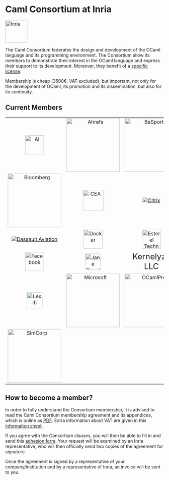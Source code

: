 <!-- ((! set title Caml Consortium at Inria !)) ((! set community !)) -->

# Caml Consortium at Inria

<a href="http://www.inria.fr/en/"><img src="/img/inria.png" alt="Inria" style="height: 70px" /></a>

The Caml Consortium federates the design and development of the OCaml
language and its programming environment. The Consortium allow its
members to demonstrate their interest in the OCaml language and express
their support to its development. Moreover, they benefit of a [specific
license](/docs/consortium-license.html).

Membership is cheap (3500€, VAT excluded), but important, not only for
the development of OCaml, its promotion and its dissemination, but
also for its continuity.

##  Current Members

<table style="width: 100%">
<tbody>
<tr style="height: 70px">
<td align="center"><a href="https://www.imandra.ai/"><img src="/img/users/aesthetic-integration.png" alt="AI" style="height: 60px" /></a></td>
<td align="center"><a href="https://ahrefs.com"><img src="/img/users/ahrefs.png" alt="Ahrefs" style="width: 170px" /></a></td>
<td align="center"><a href="http://www.besport.com"><img src="/img/users/besport.png" alt="BeSport" style="width: 170px" /></a></td>
</tr>
<tr style="height: 70px">
<td align="center"><a href="http://www.bloomberg.com"><img src="/img/users/bloomberg.jpg" alt="Bloomberg" style="width: 170px" /></a></td>
<td align="center"><a href="http://www.cea.fr"><img src="/img/users/cea.png" alt="CEA" style="height: 65px" /></a></td>
<td align="center"><a href="http://www.citrix.com"><img src="/img/users/citrix.png" alt="Citrix" /></a></td>
</tr>
<tr style="height: 70px">
<td align="center"><a href="http://www.dassault-aviation.com"><img src="/img/users/dassault-aviation.png" alt="Dassault Aviation" /></a></td>
<td align="center"><a href="https://www.docker.com/"><img src="/img/users/docker.png" alt="Docker" style="height: 60px" /></a></td>
<td align="center"><a href="http://www.esterel-technologies.com"><img src="/img/users/esterel.jpg" alt="Esterel Technologies" style="height: 60px" /></a></td>
</tr>
<tr style="height: 70px">
<td align="center"><a href="http://www.facebook.com"><img src="/img/users/facebook.png" alt="Facebook" style="height: 60px" /></a></td>
<td align="center"><a href="http://janestreet.com/"><img src="/img/users/jane-street.jpg" alt="Jane Street" style="height: 50px" /></a></td>
<td align="center" style="font-size:160%">Kernelyze LLC</td>
</tr>
<tr style="height: 70px">
<td align="center"><a href="http://www.lexifi.com"><img src="/img/users/lexifi.png" alt="Lexifi" style="height: 50px" /></a></td>
<td align="center"><a href="http://www.microsoft.com"><img src="/img/users/microsoft.png" alt="Microsoft" style="width: 170px" /></a></td>
<td align="center"><a href="http://www.ocamlpro.com"><img src="/img/users/ocamlpro.png" alt="OCamlPro" style="width: 170px" /></a></td>
</tr>
<tr style="height: 70px">
<td align="center"><a href="http://www.simcorp.com"><img src="/img/users/simcorp.png" alt="SimCorp" style="width: 170px" /></a></td>
<td></td>
<td></td>
</tr>
</tbody>
</table>


##  How to become a member?
In order to fully understand the Consortium membership, it is advised to
read the Caml Consortium membership agreement and its appendices, which
is online as [PDF](http://caml.inria.fr/consortium/agreement.en.pdf).
Extra information about VAT are given in this [information
sheet](http://caml.inria.fr/consortium/vat.en.html).

If you agree with the Consortium clauses, you will then be able to fill
in and send this [adhesion
form](http://caml.inria.fr/consortium/form.en.html). Your request will
be examined by an Inria representative, who will then officially send
two copies of the agreement for signature.

Once the agreement is signed by a representative of your
company/institution and by a representative of Inria, an invoice will be
sent to you.
